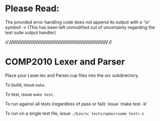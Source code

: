# Please Read:

The provided error handling code does not append its output with a '\n' symbol!
-> (This has been left unmodified out of uncertainty regarding the test suite output handler)

/*********************************************************/
///////////////////////////////////////////////////////////
/*********************************************************/

# COMP2010 Lexer and Parser

Place your Lexer.lex and Parser.cup files into the src subdirectory.

To build, issue `make`.

To test, issue `make test`.

To run against all tests (regardless of pass or fail): issue 'make test -k'

To run on a single test file, issue `./bin/sc tests/open/<some test>.s`
